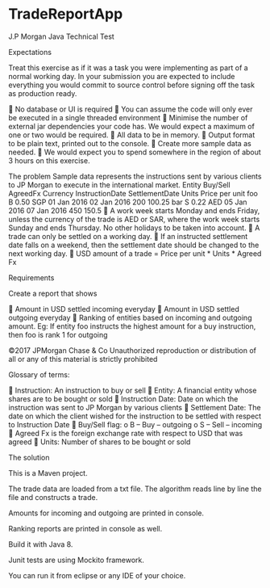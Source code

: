 # TradeReportApp

J.P Morgan Java Technical Test

Expectations

Treat this exercise as if it was a task you were implementing as part of a normal working day. In your submission you are expected to include everything you would commit to source control before signing off the task as production ready.

 No database or UI is required
 You can assume the code will only ever be executed in a single threaded environment
 Minimise the number of external jar dependencies your code has. We would expect a maximum of one or two would be required.
 All data to be in memory.
 Output format to be plain text, printed out to the console.
 Create more sample data as needed.
 We would expect you to spend somewhere in the region of about 3 hours on this exercise.

The problem
Sample data represents the instructions sent by various clients to JP Morgan to execute in the international market. Entity Buy/Sell AgreedFx Currency InstructionDate SettlementDate Units Price per unit
foo
B
0.50
SGP
01 Jan 2016
02 Jan 2016
200
100.25
bar
S
0.22
AED
05 Jan 2016
07 Jan 2016
450
150.5
 A work week starts Monday and ends Friday, unless the currency of the trade is AED or SAR, where the work week starts Sunday and ends Thursday. No other holidays to be taken into account.
 A trade can only be settled on a working day.
 If an instructed settlement date falls on a weekend, then the settlement date should be changed to the next working day.
 USD amount of a trade = Price per unit * Units * Agreed Fx

Requirements

Create a report that shows

 Amount in USD settled incoming everyday
 Amount in USD settled outgoing everyday
 Ranking of entities based on incoming and outgoing amount. Eg: If entity foo instructs the highest amount for a buy instruction, then foo is rank 1 for outgoing

©2017 JPMorgan Chase & Co Unauthorized reproduction or distribution of all or any of this material is strictly prohibited

Glossary of terms:

 Instruction: An instruction to buy or sell
 Entity: A financial entity whose shares are to be bought or sold
 Instruction Date: Date on which the instruction was sent to JP Morgan by various clients
 Settlement Date: The date on which the client wished for the instruction to be settled with respect to Instruction Date
 Buy/Sell flag:
o B – Buy – outgoing
o S – Sell – incoming
 Agreed Fx is the foreign exchange rate with respect to USD that was agreed
 Units: Number of shares to be bought or sold

The solution

This is a Maven project.

The trade data are loaded from a txt file. The algorithm reads line by line the file and constructs a trade.

Amounts for incoming and outgoing are printed in console.

Ranking reports are printed in console as well.

Build it with Java 8.

Junit tests are using Mockito framework.

You can run it from eclipse or any IDE of your choice.
